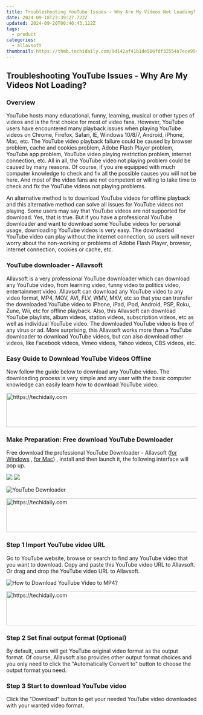 ```yaml
---
title: Troubleshooting YouTube Issues - Why Are My Videos Not Loading?
date: 2024-09-18T23:39:27.722Z
updated: 2024-09-20T00:46:43.122Z
tags:
  - product
categories:
  - allavsoft
thumbnail: https://thmb.techidaily.com/9d142af41b1de506fdf32554a7ece9543f1d4a28af80d8f0d84551be03cece22.jpg
---
```


## Troubleshooting YouTube Issues - Why Are My Videos Not Loading?

### Overview

YouTube hosts many educational, funny, learning, musical or other types of videos and is the first choice for most of video fans. However, YouTube users have encountered many playback issues when playing YouTube videos on Chrome, Firefox, Safari, IE, Windows 10/8/7, Android, iPhone, Mac, etc. The YouTube video playback failure could be caused by browser problem, cache and cookies problem, Adobe Flash Player problem, YouTube app problem, YouTube video playing restriction problem, internet connection, etc. All in all, the YouTube video not playing problem could be caused by many reasons. Of course, if you are equipped with much computer knowledge to check and fix all the possible causes you will not be here. And most of the video fans are not competent or willing to take time to check and fix the YouTube videos not playing problems.

An alternative method is to download YouTube videos for offline playback and this alternative method can solve all issues for YouTube videos not playing. Some users may say that YouTube videos are not supported for download. Yes, that is true. But if you have a professional YouTube downloader and want to download some YouTube videos for personal usage, downloading YouTube videos is very easy. The downloaded YouTube video can play without the internet connection, so users will never worry about the non-working or problems of Adobe Flash Player, browser, internet connection, cookies or cache, etc.

### YouTube downloader - Allavsoft

Allavsoft is a very professional YouTube downloader which can download any YouTube video, from learning video, funny video to politics video, entertainment video. Allavsoft can download any YouTube video to any video format, MP4, MOV, AVI, FLV, WMV, MKV, etc so that you can transfer the downloaded YouTube video to iPhone, iPad, iPod, Android, PSP, Roku, Zune, Wii, etc for offline playback. Also, this Allavsoft can download YouTube playlists, album videos, station videos, subscription videos, etc as well as individual YouTube video. The downloaded YouTube video is free of any virus or ad. More surprising, this Allavsoft works more than a YouTube downloader to download YouTube videos, but can also download other videos, like Facebook videos, Vimeo videos, Yahoo videos, CBS videos, etc.

### Easy Guide to Download YouTube Videos Offline

Now follow the guide below to download any YouTube video. The downloading process is very simple and any user with the basic computer knowledge can easily learn how to download YouTube video.

<!-- affiliate ads begin -->
<a href="https://appsumo.8odi.net/c/5597632/2094414/7443" target="_top" id="2094414">
  <img src="//a.impactradius-go.com/display-ad/7443-2094414" border="0" alt="https://techidaily.com" width="728" height="90"/>
</a>
<img height="0" width="0" src="https://appsumo.8odi.net/i/5597632/2094414/7443" style="position:absolute;visibility:hidden;" border="0" />
<!-- affiliate ads end -->

### Make Preparation: Free download YouTube Downloader

Free download the professional YouTube Downloader - Allavsoft ([for Windows](https://tools.techidaily.com/allavsoft/products/) , [for Mac](https://tools.techidaily.com/allavsoft/products/)) , install and then launch it, the following interface will pop up.

[![](https://www.allavsoft.com/how-to/../images/how-to/free-download-win.jpg)](https://tools.techidaily.com/allavsoft/products/) [![](https://www.allavsoft.com/how-to/../images/how-to/free-download-mac.jpg)](https://tools.techidaily.com/allavsoft/products/)

![YouTube Downloader](https://www.allavsoft.com/how-to/../images/allavsoft/screen-shot-600.jpg)

<!-- affiliate ads begin -->
<a href="https://appsumo.8odi.net/c/5597632/2151869/7443" target="_top" id="2151869">
  <img src="//a.impactradius-go.com/display-ad/7443-2151869" border="0" alt="https://techidaily.com" width="728" height="90"/>
</a>
<img height="0" width="0" src="https://appsumo.8odi.net/i/5597632/2151869/7443" style="position:absolute;visibility:hidden;" border="0" />
<!-- affiliate ads end -->

### Step 1 Import YouTube video URL

Go to YouTube website, browse or search to find any YouTube video that you want to download. Copy and paste this YouTube video URL to Allavsoft. Or drag and drop the YouTube video URL to Allavsoft.

![How to Download YouTube Video to MP4?](https://www.allavsoft.com/how-to/../images/how-to/download-rtmp-video/download-rtmp-video.jpg)

<!-- affiliate ads begin -->
<a href="https://aligracehair.sjv.io/c/5597632/1934142/19272" target="_top" id="1934142">
  <img src="//a.impactradius-go.com/display-ad/19272-1934142" border="0" alt="https://techidaily.com" width="728" height="90"/>
</a>
<img height="0" width="0" src="https://aligracehair.sjv.io/i/5597632/1934142/19272" style="position:absolute;visibility:hidden;" border="0" />
<!-- affiliate ads end -->

### Step 2 Set final output format (Optional)

By default, users will get YouTube original video format as the output format. Of course, Allavsoft also provides other output format choices and you only need to click the "Automatically Convert to" button to choose the output format you need.

### Step 3 Start to download YouTube video

Click the "Download" button to get your needed YouTube video downloaded with your wanted video format.

<ins class="adsbygoogle"
     style="display:block"
     data-ad-format="autorelaxed"
     data-ad-client="ca-pub-7571918770474297"
     data-ad-slot="1223367746"></ins>

<ins class="adsbygoogle"
     style="display:block"
     data-ad-client="ca-pub-7571918770474297"
     data-ad-slot="8358498916"
     data-ad-format="auto"
     data-full-width-responsive="true"></ins>
